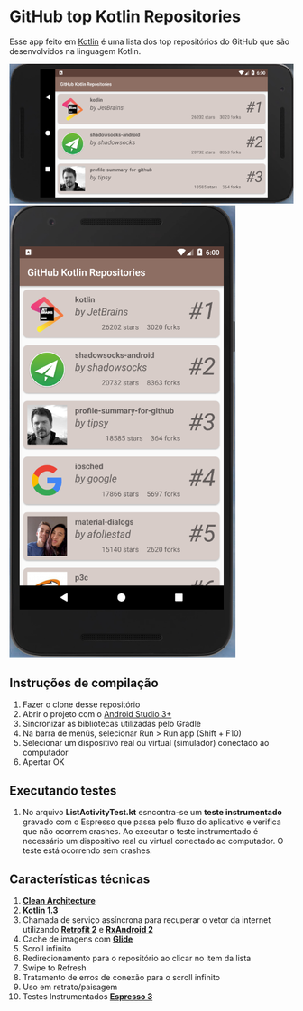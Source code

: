 # GitHub top Kotlin Repositories

Esse app feito em [Kotlin](https://kotlinlang.org/) é uma lista dos top repositórios do GitHub que são desenvolvidos na linguagem Kotlin.

![Landscape](/images/landscape.png) ![Portrait](/images/portrait.png)

## Instruções de compilação

1. Fazer o clone desse repositório
2. Abrir o projeto com o [Android Studio 3+](https://developer.android.com/studio/?hl=pt-br)
3. Sincronizar as bibliotecas utilizadas pelo Gradle
4. Na barra de menús, selecionar Run > Run app (Shift + F10)
5. Selecionar um dispositivo real ou virtual (simulador) conectado ao computador 
6. Apertar OK

## Executando testes
1. No arquivo **ListActivityTest.kt** esncontra-se um **teste instrumentado** gravado com o Espresso que passa pelo fluxo do aplicativo e verifica que não ocorrem crashes.
Ao executar o teste instrumentado é necessário um dispositivo real ou virtual conectado ao computador. O teste está ocorrendo sem crashes.

## Características técnicas
1. [**Clean Architecture**](https://link.medium.com/ZIkR8dmzOT)
1. [**Kotlin 1.3**](https://kotlinlang.org/)
1. Chamada de serviço assíncrona para recuperar o vetor da internet utilizando [**Retrofit 2**](https://square.github.io/retrofit/) e [**RxAndroid 2**](https://github.com/ReactiveX/RxAndroid)
3. Cache de imagens com [**Glide**](https://github.com/bumptech/glide)
1. Scroll infinito
2. Redirecionamento para o repositório ao clicar no item da lista
1. Swipe to Refresh
4. Tratamento de erros de conexão para o scroll infinito
7. Uso em retrato/paisagem
8. Testes Instrumentados [**Espresso 3**](https://developer.android.com/training/testing/espresso/)
